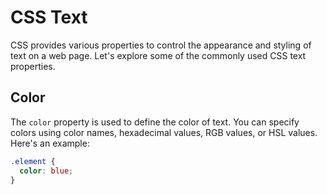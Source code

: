 
# CSS Text

CSS provides various properties to control the appearance and styling of text on a web page. Let's explore some of the commonly used CSS text properties.

## Color

The `color` property is used to define the color of text. You can specify colors using color names, hexadecimal values, RGB values, or HSL values. Here's an example:

```css
.element {
  color: blue;
}
